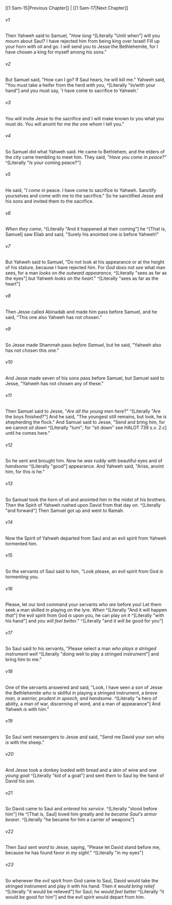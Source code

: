 ﻿---
aliases:
  - 1 Samuel 16
---

[[1 Sam-15|Previous Chapter]] | [[1 Sam-17|Next Chapter]]

###### v1
Then Yahweh said to Samuel, "_How long_ ^[Literally "Until when"] will you mourn about Saul? I have rejected him from being king over Israel! Fill up your horn _with_ oil and go. I will send you to Jesse the Bethlehemite, for I have chosen a king for myself among his sons."

###### v2
But Samuel said, "How can I go? If Saul hears, he will kill me." Yahweh said, "You must take a heifer from the herd _with you_, ^[Literally "in/with your hand"] and you must say, 'I have come to sacrifice to Yahweh.'

###### v3
You will invite Jesse to the sacrifice and I will make known to you what you must do. You will anoint for me _the one_ whom I tell you."

###### v4
So Samuel did what Yahweh said. He came to Bethlehem, and the elders of the city came trembling to meet him. They said, "_Have you come in peace_?" ^[Literally "_Is_ your coming peace?"]

###### v5
He said, "_I come in_ peace. I have come to sacrifice to Yahweh. Sanctify yourselves and come with me to the sacrifice." So he sanctified Jesse and his sons and invited them to the sacrifice.

###### v6
_When they came_, ^[Literally "And it happened at their coming"] he ^[That is, Samuel] saw Eliab and said, "Surely his anointed one _is_ before Yahweh!"

###### v7
But Yahweh said to Samuel, "Do not look at his appearance or at the height of his stature, because I have rejected him. For _God does_ not _see_ what man sees, for a man _looks on the outward appearance_, ^[Literally "sees as far as the eyes"] but Yahweh _looks on the heart_." ^[Literally "sees as far as the heart"]

###### v8
Then Jesse called Abinadab and made him pass before Samuel, and he said, "This one also Yahweh has not chosen."

###### v9
So Jesse made Shammah pass _before Samuel_, but he said, "Yahweh also has not chosen this one."

###### v10
And Jesse made seven of his sons pass before Samuel, but Samuel said to Jesse, "Yahweh has not chosen any of these."

###### v11
Then Samuel said to Jesse, "_Are all the young men here_?" ^[Literally "Are the boys finished?"] And he said, "The youngest still remains, but look, he _is_ shepherding the flock." And Samuel said to Jesse, "Send and bring him, for we cannot _sit down_ ^[Literally "turn"; for "sit down" see HALOT 739 s.v. 2.c] until he comes here."

###### v12
So he sent and brought him. Now he _was_ ruddy with beautiful eyes and of _handsome_ ^[Literally "good"] appearance. And Yahweh said, "Arise, anoint him, for this _is_ he."

###### v13
So Samuel took the horn of oil and anointed him in the midst of his brothers. Then the Spirit of Yahweh rushed upon David from that day _on_. ^[Literally "and forward"] Then Samuel got up and went to Ramah.

###### v14
Now the Spirit of Yahweh departed from Saul and an evil spirit from Yahweh tormented him.

###### v15
So the servants of Saul said to him, "Look please, an evil spirit from God _is_ tormenting you.

###### v16
Please, let our lord command your servants _who are_ before you! Let them seek a man skilled in playing on the lyre. _When_ ^[Literally "And it will happen _that_"] the evil spirit from God _is_ upon you, he can play _on it_ ^[Literally "with his hand"] and _you will feel better_." ^[Literally "and _it will be_ good for you"]

###### v17
So Saul said to his servants, "Please select a man _who plays a stringed instrument well_ ^[Literally "doing well to play a stringed instrument"] and bring _him_ to me."

###### v18
One of the servants answered and said, "Look, I have seen a son of Jesse the Bethlehemite _who is_ skillful in playing a stringed instrument, a _brave man, a warrior, prudent in speech, and handsome_. ^[Literally "a hero of ability, a man of war, discerning of word, and a man of appearance"] And Yahweh _is_ with him."

###### v19
So Saul sent messengers to Jesse and said, "Send me David your son who _is_ with the sheep."

###### v20
And Jesse took a donkey _loaded with_ bread and a skin of wine and one _young goat_ ^[Literally "kid of a goat"] and sent _them_ to Saul by the hand of David his son.

###### v21
So David came to Saul and _entered his service_. ^[Literally "stood before him"] He ^[That is, Saul] loved him greatly and _he became Saul's armor bearer_. ^[Literally "he became for him a carrier of weapons"]

###### v22
Then Saul sent _word_ to Jesse, saying, "Please let David stand before me, because he has found favor _in my sight_." ^[Literally "in my eyes"]

###### v23
So whenever the _evil_ spirit from God came to Saul, David would take the stringed instrument and play it with his hand. Then _it would bring relief_ ^[Literally "it would be relieved"] for Saul; _he would feel better_ ^[Literally "it would be good for him"] and the evil spirit would depart from him.